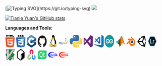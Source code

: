 [![Typing SVG](https://readme-typing-svg.herokuapp.com?font=Audiowide&size=40&pause=1000&color=046C90&width=900&vCenter=true&height=100&lines=Hi+there!+%F0%9F%98%8E+This+is+Tianle+Yuan's+Github!)](https://git.io/typing-svg)  
![](https://komarev.com/ghpvc/?username=your-github-username&style=plastic&color=FC011A)

[![Tianle Yuan's GitHub stats](https://github-readme-stats.vercel.app/api/?username=yuantianle&show_icons=true&theme=vision-friendly-dark&bg_color=20,2D2D2D,3B3652,5D4CAA)](http://yuantianle.com)

**Languages and Tools:**  

<code><img src="/Svg/html5.svg" alt="bash" width="30" height="40"/></code>
<code><img src="/Svg/css3.svg" alt="bash" width="30" height="40"/></code>
<code><img src="/Svg/c.svg" alt="bash" width="30" height="40"/></code>
<code><img src="/Svg/github.svg" alt="bash" width="30" height="40"/></code>
<code><img src="/Svg/linux.svg" alt="bash" width="30" height="40"/></code>
<code><img src="/Svg/mysql.svg" alt="bash" width="30" height="40"/></code>
<code><img src="/Svg/python.svg" alt="bash" width="40" height="40"/></code>
<code><img src="/Svg/visualstudio.svg" alt="bash" width="30" height="40"/></code>
<code><img src="/Svg/visual-studio-code.svg" alt="bash" width="30" height="40"/></code>
<code><img src="/Svg/arduino.svg" alt="bash" width="30" height="40"/></code>
<code><img src="/Svg/icons8-matlab.svg" alt="bash" width="30" height="40"/></code>
<code><img src="/Svg/icons8-blender-3d.svg" alt="bash" width="30" height="40"/></code>
<code><img src="/Svg/icons8-unity.svg" alt="bash" width="30" height="40"/></code>
<code><img src="/Svg/lr.svg" alt="bash" width="30" height="40"/></code>
<code><img src="/Svg/vim.svg" alt="bash" width="30" height="40"/></code>
<code><img src="/Svg/icons8-bash.svg" alt="bash" width="30" height="40"/></code>
<code><img src="/Svg/icons8-opencv.svg" alt="bash" width="30" height="40"/></code>
<code><img src="/Svg/icons8-qt.svg" alt="bash" width="30" height="40"/></code>
<code><img src="/Svg/opengl-blue.svg" alt="bash" width="30" height="40"/></code>
<code><img src="/Svg/icons8-webgl.svg" alt="bash" width="30" height="40"/></code>
